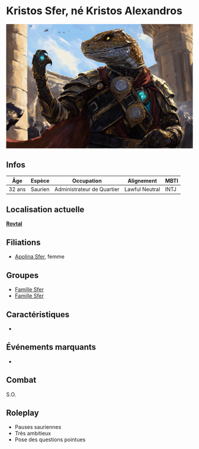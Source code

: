 # Kristos Sfer, né Kristos Alexandros
![Kristos Alexandros](../../../_images/KristosSfer.png)

## Infos 

| Âge | Espèce | Occupation | Alignement | MBTI |
| --- | ------ | ---------- | ---------- | ---- |
| 32 ans | Saurien | Administrateur de Quartier | Lawful Neutral | INTJ |

## Localisation actuelle
[**Rovtal**](../../VILLES/Rovtal.md)

## Filiations
* [Apolina Sfer](./ApolinaSfer.md), femme

## Groupes 
* [Famille Sfer](./GROUPES/Famille_Sfer.md)
* [Famille Sfer](./GROUPES/Famille_Alexandros.md)

## Caractéristiques
* 

## Événements marquants
* 

## Combat
S.O.

## Roleplay
* Pauses sauriennes
* Très ambitieux
* Pose des questions pointues